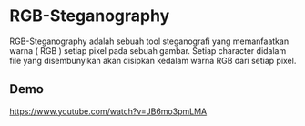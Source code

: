 # RGB-Steganography
RGB-Steganography adalah sebuah tool steganografi yang memanfaatkan warna ( RGB ) setiap pixel pada sebuah gambar. Setiap character didalam file yang disembunyikan akan disipkan kedalam warna RGB dari setiap pixel.

## Demo
https://www.youtube.com/watch?v=JB6mo3pmLMA
